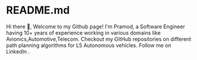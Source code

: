 # README.md
Hi there 👋, Welcome to my Github page!
I'm Pramod, a Software Engineer having 10+ years of experience working in various domains like Avionics,Automotive,Telecom.
Checkout my GitHub repositories on different path planning algorithms for L5 Autonomous vehicles.
Follow me on LinkedIn .

